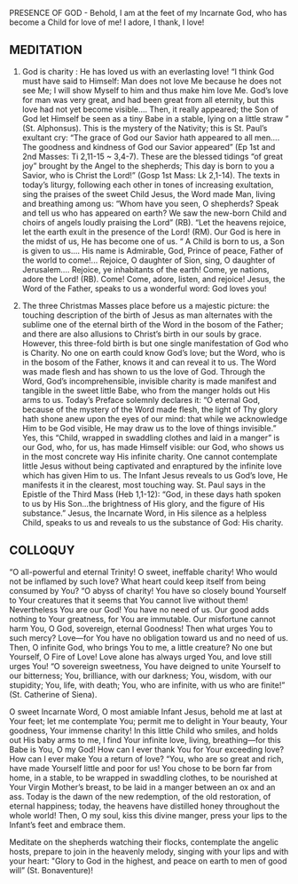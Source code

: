 PRESENCE OF GOD - Behold, I am at the feet of my Incarnate God, who has become a Child for love of me! I adore, I thank, I love!

## MEDITATION

1. God is charity : He has loved us with an everlasting love! “I think God must have said to Himself: Man does not love Me because he does not see Me; I will show Myself to him and thus make him love Me. God’s love for man was very great, and had been great from all eternity, but this love had not yet become visible.... Then, it really appeared; the Son of God let Himself be seen as a tiny Babe in a stable, lying on a little straw ” (St. Alphonsus). This is the mystery of the Nativity; this is St. Paul’s exultant cry: “The grace of God our Savior hath appeared to all men.... The goodness and kindness of God our Savior appeared” (Ep 1st and 2nd Masses: Ti 2,11-15 ~ 3,4-7). These are the blessed tidings “of great joy” brought by the Angel to the shepherds; This day is born to you a Savior, who is Christ the Lord!” (Gosp 1st Mass: Lk 2,1-14). The texts in today’s liturgy, following each other in tones of increasing exultation, sing the praises of the sweet Child Jesus, the Word made Man, living and breathing among us: “Whom have you seen, O shepherds? Speak and tell us who has appeared on earth? We saw the new-born Child and choirs of angels loudly praising the Lord” (RB). “Let the heavens rejoice, let the earth exult in the presence of the Lord! (RM). Our God is here in the midst of us, He has become one of us. “ A Child is born to us, a Son is given to us.... His name is Admirable, God, Prince of peace, Father of the world to come!... Rejoice, O daughter of Sion, sing, O daughter of Jerusalem.... Rejoice, ye inhabitants of the earth! Come, ye nations, adore the Lord! (RB). Come! Come, adore, listen, and rejoice! Jesus, the Word of the Father, speaks to us a wonderful word: God loves you! 


2. The three Christmas Masses place before us a majestic picture: the touching description of the birth of Jesus as man alternates with the sublime one of the eternal birth of the Word in the bosom of the Father; and there are also allusions to Christ’s birth in our souls by grace. However, this three-fold birth is but one single manifestation of God who is Charity. No one on earth could know God’s love; but the Word, who is in the bosom of the Father, knows it and can reveal it to us. The Word was made flesh and has shown to us the love of God. Through the Word, God’s incomprehensible, invisible charity is made manifest and tangible in the sweet little Babe, who from the manger holds out His arms to us. Today’s Preface solemnly declares it: “O eternal God, because of the mystery of the Word made flesh, the light of Thy glory hath shone anew upon the eyes of our mind: that while we acknowledge Him to be God visible, He may draw us to the love of things invisible.” Yes, this “Child, wrapped in swaddling clothes and laid in a manger” is our God, who, for us, has made Himself visible: our God, who shows us in the most concrete way His infinite charity. One cannot contemplate little Jesus without being captivated and enraptured by the infinite love which has given Him to us. The Infant Jesus reveals to us God’s love, He manifests it in the clearest, most touching way. St. Paul says in the Epistle of the Third Mass (Heb 1,1-12): “God, in these days hath spoken to us by His Son...the brightness of His glory, and the figure of His substance.” Jesus, the Incarnate Word, in His silence as a helpless Child, speaks to us and reveals to us the substance of God: His charity. 

## COLLOQUY

“O all-powerful and eternal Trinity! O sweet, ineffable charity! Who would not be inflamed by such love? What heart could keep itself from being consumed by You? “O abyss of charity! You have so closely bound Yourself to Your creatures that it seems that You cannot live without them! Nevertheless You are our God! You have no need of us. Our good adds nothing to Your greatness, for You are immutable. Our misfortune cannot harm You, O God, sovereign, eternal Goodness! Then what urges You to such mercy? Love—for You have no obligation toward us and no need of us. Then, O infinite God, who brings You to me, a little creature? No one but Yourself, O Fire of Love! Love alone has always urged You, and love still urges You! “O sovereign sweetness, You have deigned to unite Yourself to our bitterness; You, brilliance, with our darkness; You, wisdom, with our stupidity; You, life, with death; You, who are infinite, with us who are finite!” (St. Catherine of Siena). 

O sweet Incarnate Word, O most amiable Infant Jesus, behold me at last at Your feet; let me contemplate You; permit me to delight in Your beauty, Your goodness, Your immense charity! In this little Child who smiles, and holds out His baby arms to me, I find Your infinite love, living, breathing—for this Babe is You, O my God! How can I ever thank You for Your exceeding love? How can I ever make You a return of love? “You, who are so great and rich, have made Yourself little and poor for us! You chose to be born far from home, in a stable, to be wrapped in swaddling clothes, to be nourished at Your Virgin Mother’s breast, to be laid in a manger between an ox and an ass. Today is the dawn of the new redemption, of the old restoration, of eternal happiness; today, the heavens have distilled honey throughout the whole world! Then, O my soul, kiss this divine manger, press your lips to the Infant’s feet and embrace them. 

Meditate on the shepherds watching their flocks, contemplate the angelic hosts, prepare to join in the heavenly melody, singing with your lips and with your heart: "Glory to God in the highest, and peace on earth to men of good will” (St. Bonaventure)!